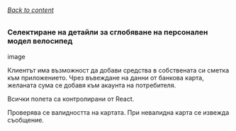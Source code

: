 ###### [Back to content](/README.md)

### Селектиране на детайли за сглобяване на персонален модел велосипед

image

Клиентът има възможност да добави средства в собствената си сметка към приложението. Чрез въвеждане на данни от банкова карта, желаната сума се добавя към акаунта на потребителя.

Всички полета са контролирани от React.

Проверява се валидността на картата. При невалидна карта се извежда съобщение.
